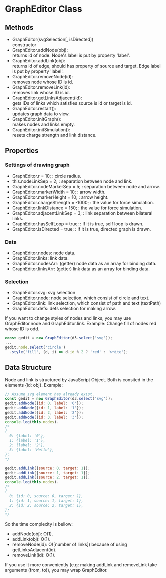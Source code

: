 # GraphEditor Class

## Methods

- GraphEditor(svgSelection[, isDirected])  
  constructor
- GraphEditor.addNode(obj):  
  returns id of node. Node's label is put by property 'label'.
- GraphEditor.addLink(obj):  
  returns id of edge, should has property of source and target. Edge label is put by property 'label'.
- GraphEditor.removeNode(id):  
  removes node whose ID is id.
- GraphEditor.removeLink(id):  
  removes link whose ID is id.
- GraphEditor.getLinksAdjacent(id):  
  gets IDs of links which satisfies source is id or target is id.
- GraphEditor.restart():  
  updates graph data to view.
- GraphEditor.initGraph():  
  makes nodes and links empty.
- GraphEditor.initSimulation():  
  resets charge strength and link distance.

## Properties

### Settings of drawing graph

- GraphEditor.r = 10; : circle radius.
- this.nodeLinkSep = 2; : separation between node and link.
- GraphEditor.nodeMarkerSep = 5; : separation between node and arrow.
- GraphEditor.markerWidth = 10; : arrow width.
- GraphEditor.markerHeight = 10; : arrow height.
- GraphEditor.chargeStrength = -1000; : the value for force simulation.
- GraphEditor.linkDistance = 150; : the value for force simulation.
- GraphEditor.adjacentLinkSep = 3; : link separation between bilateral links.
- GraphEditor.hasSelfLoop = true; : If it is true, self loop is drawn.
- GraphEditor.isDirected = true; : If it is true, directed graph is drawn.

### Data
- GraphEditor.nodes: node data.
- GraphEditor.links: link data.
- GraphEditor.nodesArr: (getter) node data as an array for binding data.
- GraphEditor.linksArr: (getter) link data as an array for binding data.

### Selection
- GraphEditor.svg: svg selection
- GraphEditor.node: node selection, which consist of circle and text.
- GraphEditor.link: link selection, which consist of path and text (textPath)
- GraphEditor.defs: defs selection for making arrow.

If you want to change styles of nodes and links, you may use GraphEditor.node and GraphEditor.link.
Example: Change fill of nodes red whose ID is odd.
```js
const gedit = new GraphEditor(d3.select('svg'));
...
gedit.node.select('circle')
  .style('fill', (d, i) => d.id % 2 ? 'red' : 'white');
```

## Data Structure

Node and link is structured by JavaScript Object.
Both is consited in the elements {id: obj}.
Example:
```js
// Assume svg element has already exist.
const gedit = new GraphEditor(d3.select('svg'));
gedit.addNode({id: 0, label: '0'});
gedit.addNode({id: 1, label: '1'});
gedit.addNode({id: 2, label: '2'});
gedit.addNode({id: 3, label: '3'});
console.log(this.nodes).
/*
{
  0: {label: '0'},
  1: {label: '1'},
  2: {label: '2'},
  3: {label: 'Hello'},
};
*/

gedit.addLink({source: 0, target: 1});
gedit.addLink({source: 1, target: 1});
gedit.addLink({source: 2, target: 1});
console.log(this.nodes).
/*
{
  0: {id: 0, source: 0, target: 1},
  1: {id: 1, source: 1, target: 1},
  2: {id: 2, source: 2, target: 1},
};
*/
```

So the time complexity is bellow:

- addNode(obj): O(1).
- addLink(obj): O(1).
- removeNode(id): O([number of links]) because of using getLinksAdjacent(id).
- removeLink(id): O(1).

If you use it more conveniently (e.g: making addLink and removeLink take arguments (from, to)), you may wrap GraphEditor.
